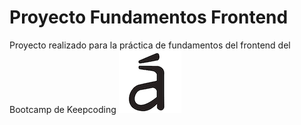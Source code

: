 # Proyecto Fundamentos Frontend

Proyecto realizado para la práctica de fundamentos del frontend del Bootcamp de Keepcoding
![Screenshot](assets/img/area.png)

